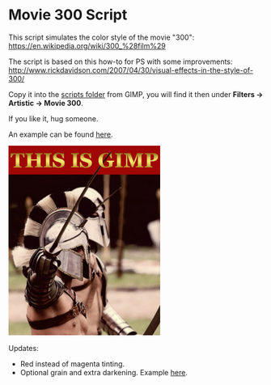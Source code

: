 # Movie 300 Script

This script simulates the color style of the movie "300":  
https://en.wikipedia.org/wiki/300_%28film%29

The script is based on this how-to for PS with some improvements:  
http://www.rickdavidson.com/2007/04/30/visual-effects-in-the-style-of-300/

Copy it into the [scripts folder](https://docs.gimp.org/2.10/en/install-script-fu.html) from GIMP, you will find it then under **Filters → Artistic → Movie 300**.

If you like it, hug someone.

An example can be found [here](https://www.flickr.com/photos/28653536@N07/4406503347/).

<img src="movie-300.jpg" alt="This is GIMP!" width="300">

Updates:
* Red instead of magenta tinting.
* Optional grain and extra darkening. Example [here](https://www.flickr.com/photos/28653536@N07/4409754660/).
